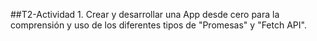 ##T2-Actividad 1. Crear y desarrollar una App desde cero para la comprensión y uso de los diferentes tipos de "Promesas" y "Fetch API".
